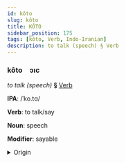 ```yaml
---
id: kôto
slug: kôto
title: KÔTO
sidebar_position: 175
tags: [kôto, Verb, Indo-Iranian]
description: to talk (speech) § Verb
---
```


### kôto&emsp;<span kind="abugida">ɔıc</span>

*to talk (speech)* **§** [Verb](../../tags/Verb)

**IPA**: /ˈko.tɑ/

**Verb**: to talk/say

**Noun**: speech

**Modifier**: sayable

<details>
    <summary>Origin</summary>
    Bengali কথা kotha /kɔ.tʰa/<br/>
    <em>Indo-Iranian Language Family</em>
</details>